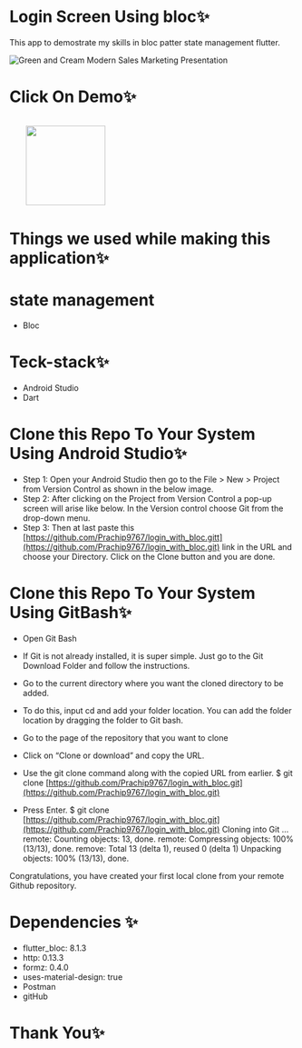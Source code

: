 # Login Screen Using bloc✨
This app to demostrate my skills in bloc patter state management flutter.

![Green and Cream Modern Sales Marketing Presentation](https://github.com/Prachip9767/trading_app_dashboard/assets/86509987/700114a0-8dc6-49dd-a62c-0e4ce97d6b55)


# Click On Demo✨
  <code>
    <a href="https://drive.google.com/drive/folders/1Ml9NtPfc5GQeKCQ7DXGo1Yk4TNrBFipO?usp=sharing" title="Playstore Profile"><img height="140" width="140" src="https://encrypted-tbn0.gstatic.com/images?q=tbn:ANd9GcRgwJcz642pA7mLR5u44OirKSJjfxOoOqWbpNx7vgDP0NI4snSp68daLp-JccwzoGUIARw&usqp=CAU"></a></code>


# Things we used while making this application✨
  
# state management
* Bloc

# Teck-stack✨
* Android Studio
* Dart


# Clone this Repo To Your System Using Android Studio✨

* Step 1: Open your Android Studio then go to the File > New > Project from Version Control as shown in the below image.
* Step 2: After clicking on the Project from Version Control a pop-up screen will arise like below. In the Version control choose Git from the drop-down menu.
* Step 3: Then at last paste this [https://github.com/Prachip9767/login_with_bloc.gitt](https://github.com/Prachip9767/login_with_bloc.git) link in the URL and choose your Directory. Click on the Clone button and you are done.


# Clone this Repo To Your System Using GitBash✨

* Open Git Bash

* If Git is not already installed, it is super simple. Just go to the Git Download Folder and follow the instructions.

* Go to the current directory where you want the cloned directory to be added.

* To do this, input cd and add your folder location. You can add the folder location by dragging the folder to Git bash.

* Go to the page of the repository that you want to clone

* Click on “Clone or download” and copy the URL.

* Use the git clone command along with the copied URL from earlier. $ git clone [https://github.com/Prachip9767/login_with_bloc.git](https://github.com/Prachip9767/login_with_bloc.git)

* Press Enter. $ git clone [https://github.com/Prachip9767/login_with_bloc.git](https://github.com/Prachip9767/login_with_bloc.git) Cloning into Git … remote: Counting objects: 13, done. remote: Compressing objects: 100% (13/13), done. remove: Total 13 (delta 1), reused 0 (delta 1) Unpacking objects: 100% (13/13), done.

Congratulations, you have created your first local clone from your remote Github repository.


# Dependencies ✨

* flutter_bloc: 8.1.3
* http: 0.13.3
* formz: 0.4.0
*  uses-material-design: true
*  Postman
*  gitHub
    
# Thank You✨
